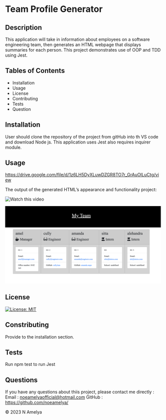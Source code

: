 # Team Profile Generator

## Description

This application will take in information about employees on a software engineering team, then generates an HTML webpage that displays summaries for each person. This project demonstrates use of OOP and TDD using Jest. 

## Tables of Contents

* Installation
* Usage
* License
* Contributing
* Tests
* Question

## Installation

User should clone the repository of the project from gitHub into th VS code and download Node js. This application uses Jest also requires inquirer module.

## Usage

https://drive.google.com/file/d/1z6LH5DyXLuwDZGR8TO7r_GrAuOlLuCtg/view

The output of the generated HTML’s appearance and functionality project:

![Watch this video](./assets/TeamProfileGen.gif)

![output index.html](./assets/teamProfGen.png)


## License

[![License: MIT](https://img.shields.io/badge/License-MIT-yellow.svg)](https://opensource.org/licenses/MIT)

## Constributing

Provide to the installation section.

## Tests
Run npm test to run Jest

## Questions

If you have any questions about thiis project, please contact me directly : 
Email : noeamelyaofficial@hotmail.com
GitHub : https://github.com/noeamelya/


 

© 2023 N Amelya